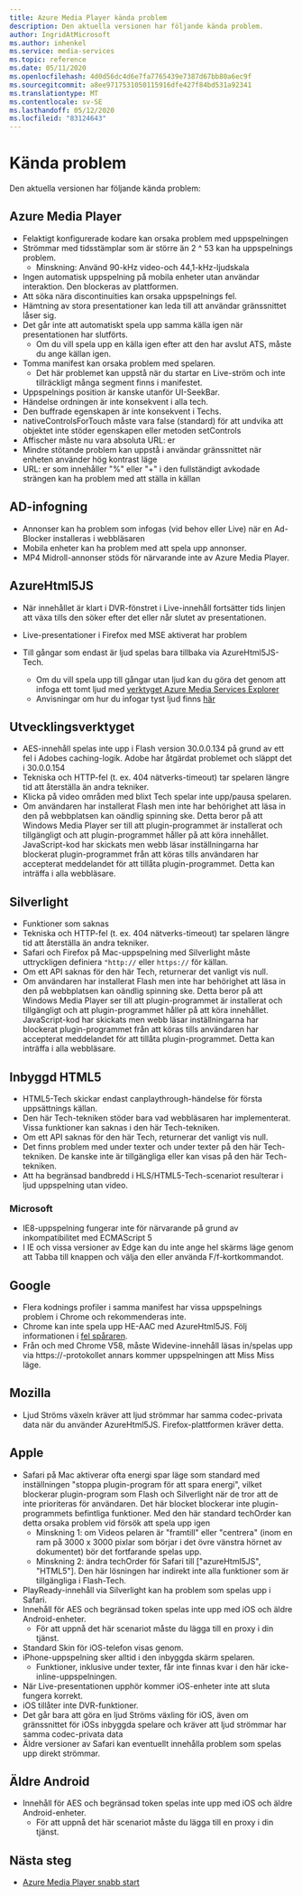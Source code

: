 ```yaml
---
title: Azure Media Player kända problem
description: Den aktuella versionen har följande kända problem.
author: IngridAtMicrosoft
ms.author: inhenkel
ms.service: media-services
ms.topic: reference
ms.date: 05/11/2020
ms.openlocfilehash: 4d0d56dc4d6e7fa7765439e7387d67bb80a6ec9f
ms.sourcegitcommit: a8ee9717531050115916dfe427f84bd531a92341
ms.translationtype: MT
ms.contentlocale: sv-SE
ms.lasthandoff: 05/12/2020
ms.locfileid: "83124643"
---
```

# <a name="known-issues"></a>Kända problem #

Den aktuella versionen har följande kända problem:

## <a name="azure-media-player"></a>Azure Media Player ##

- Felaktigt konfigurerade kodare kan orsaka problem med uppspelningen
- Strömmar med tidsstämplar som är större än 2 ^ 53 kan ha uppspelnings problem.
  - Minskning: Använd 90-kHz video-och 44,1-kHz-ljudskala
- Ingen automatisk uppspelning på mobila enheter utan användar interaktion. Den blockeras av plattformen.
- Att söka nära discontinuities kan orsaka uppspelnings fel.
- Hämtning av stora presentationer kan leda till att användar gränssnittet låser sig.
- Det går inte att automatiskt spela upp samma källa igen när presentationen har slutförts.
  - Om du vill spela upp en källa igen efter att den har avslut ATS, måste du ange källan igen.
- Tomma manifest kan orsaka problem med spelaren.
  - Det här problemet kan uppstå när du startar en Live-ström och inte tillräckligt många segment finns i manifestet.
- Uppspelnings position är kanske utanför UI-SeekBar.
- Händelse ordningen är inte konsekvent i alla tech.
- Den buffrade egenskapen är inte konsekvent i Techs.
- nativeControlsForTouch måste vara false (standard) för att undvika att objektet inte stöder egenskapen eller metoden setControls
- Affischer måste nu vara absoluta URL: er
- Mindre stötande problem kan uppstå i användar gränssnittet när enheten använder hög kontrast läge
- URL: er som innehåller "%" eller "+" i den fullständigt avkodade strängen kan ha problem med att ställa in källan

## <a name="ad-insertion"></a>AD-infogning ##

- Annonser kan ha problem som infogas (vid behov eller Live) när en Ad-Blocker installeras i webbläsaren
- Mobila enheter kan ha problem med att spela upp annonser.
- MP4 Midroll-annonser stöds för närvarande inte av Azure Media Player.

## <a name="azurehtml5js"></a>AzureHtml5JS ##

- När innehållet är klart i DVR-fönstret i Live-innehåll fortsätter tids linjen att växa tills den söker efter det eller når slutet av presentationen.
- Live-presentationer i Firefox med MSE aktiverat har problem

- Till gångar som endast är ljud spelas bara tillbaka via AzureHtml5JS-Tech.
  - Om du vill spela upp till gångar utan ljud kan du göra det genom att infoga ett tomt ljud med [verktyget Azure Media Services Explorer](https://aka.ms/amse)
  - Anvisningar om hur du infogar tyst ljud finns [här](https://azure.microsoft.com/documentation/articles/media-services-advanced-encoding-with-mes/#silent_audio)

## <a name="flash"></a>Utvecklingsverktyget ##

- AES-innehåll spelas inte upp i Flash version 30.0.0.134 på grund av ett fel i Adobes caching-logik. Adobe har åtgärdat problemet och släppt det i 30.0.0.154
- Tekniska och HTTP-fel (t. ex. 404 nätverks-timeout) tar spelaren längre tid att återställa än andra tekniker.
- Klicka på video områden med blixt Tech spelar inte upp/pausa spelaren.
- Om användaren har installerat Flash men inte har behörighet att läsa in den på webbplatsen kan oändlig spinning ske. Detta beror på att Windows Media Player ser till att plugin-programmet är installerat och tillgängligt och att plugin-programmet håller på att köra innehållet. JavaScript-kod har skickats men webb läsar inställningarna har blockerat plugin-programmet från att köras tills användaren har accepterat meddelandet för att tillåta plugin-programmet. Detta kan inträffa i alla webbläsare.  

## <a name="silverlight"></a>Silverlight ##

- Funktioner som saknas
- Tekniska och HTTP-fel (t. ex. 404 nätverks-timeout) tar spelaren längre tid att återställa än andra tekniker.
- Safari och Firefox på Mac-uppspelning med Silverlight måste uttryckligen definiera `"http://` eller `https://` för källan.
- Om ett API saknas för den här Tech, returnerar det vanligt vis null.
- Om användaren har installerat Flash men inte har behörighet att läsa in den på webbplatsen kan oändlig spinning ske. Detta beror på att Windows Media Player ser till att plugin-programmet är installerat och tillgängligt och att plugin-programmet håller på att köra innehållet. JavaScript-kod har skickats men webb läsar inställningarna har blockerat plugin-programmet från att köras tills användaren har accepterat meddelandet för att tillåta plugin-programmet. Detta kan inträffa i alla webbläsare.  

## <a name="native-html5"></a>Inbyggd HTML5 ##

- HTML5-Tech skickar endast canplaythrough-händelse för första uppsättnings källan.
- Den här Tech-tekniken stöder bara vad webbläsaren har implementerat.  Vissa funktioner kan saknas i den här Tech-tekniken.  
- Om ett API saknas för den här Tech, returnerar det vanligt vis null.
- Det finns problem med under texter och under texter på den här Tech-tekniken. De kanske inte är tillgängliga eller kan visas på den här Tech-tekniken.
- Att ha begränsad bandbredd i HLS/HTML5-Tech-scenariot resulterar i ljud uppspelning utan video.

### <a name="microsoft"></a>Microsoft ###

- IE8-uppspelning fungerar inte för närvarande på grund av inkompatibilitet med ECMAScript 5
- I IE och vissa versioner av Edge kan du inte ange hel skärms läge genom att Tabba till knappen och välja den eller använda F/f-kortkommandot.

## <a name="google"></a>Google ##

- Flera kodnings profiler i samma manifest har vissa uppspelnings problem i Chrome och rekommenderas inte.
- Chrome kan inte spela upp HE-AAC med AzureHtml5JS. Följ informationen i [fel spåraren](https://bugs.chromium.org/p/chromium/issues/detail?id=534301).
- Från och med Chrome V58, måste Widevine-innehåll läsas in/spelas upp via https://-protokollet annars kommer uppspelningen att Miss Miss läge.

## <a name="mozilla"></a>Mozilla ##

- Ljud Ströms växeln kräver att ljud strömmar har samma codec-privata data när du använder AzureHtml5JS. Firefox-plattformen kräver detta.

## <a name="apple"></a>Apple ##

- Safari på Mac aktiverar ofta energi spar läge som standard med inställningen "stoppa plugin-program för att spara energi", vilket blockerar plugin-program som Flash och Silverlight när de tror att de inte prioriteras för användaren. Det här blocket blockerar inte plugin-programmets befintliga funktioner. Med den här standard techOrder kan detta orsaka problem vid försök att spela upp igen
  - Minskning 1: om Videos pelaren är "framtill" eller "centrera" (inom en ram på 3000 x 3000 pixlar som börjar i det övre vänstra hörnet av dokumentet) bör det fortfarande spelas upp.
  - Minskning 2: ändra techOrder för Safari till ["azureHtml5JS", "HTML5"]. Den här lösningen har indirekt inte alla funktioner som är tillgängliga i Flash-Tech.
- PlayReady-innehåll via Silverlight kan ha problem som spelas upp i Safari.
- Innehåll för AES och begränsad token spelas inte upp med iOS och äldre Android-enheter.
  - För att uppnå det här scenariot måste du lägga till en proxy i din tjänst.
- Standard Skin för iOS-telefon visas genom.
- iPhone-uppspelning sker alltid i den inbyggda skärm spelaren.
  - Funktioner, inklusive under texter, får inte finnas kvar i den här icke-inline-uppspelningen.
- När Live-presentationen upphör kommer iOS-enheter inte att sluta fungera korrekt.
- iOS tillåter inte DVR-funktioner.
- Det går bara att göra en ljud Ströms växling för iOS, även om gränssnittet för iOSs inbyggda spelare och kräver att ljud strömmar har samma codec-privata data
- Äldre versioner av Safari kan eventuellt innehålla problem som spelas upp direkt strömmar.

## <a name="older-android"></a>Äldre Android ##

- Innehåll för AES och begränsad token spelas inte upp med iOS och äldre Android-enheter.
  - För att uppnå det här scenariot måste du lägga till en proxy i din tjänst.

## <a name="next-steps"></a>Nästa steg ##

- [Azure Media Player snabb start](azure-media-player-quickstart.md)